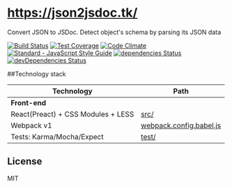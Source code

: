 # https://json2jsdoc.tk/
Convert JSON to JSDoc. Detect object's schema by parsing its JSON data

[![Build Status](https://semaphoreci.com/api/v1/alexjust/json2jsdoc/branches/master/shields_badge.svg)](https://semaphoreci.com/alexjust/json2jsdoc) [![Test Coverage](https://codeclimate.com/github/Alex-Just/json2jsdoc/badges/coverage.svg)](https://codeclimate.com/github/Alex-Just/json2jsdoc/coverage) [![Code Climate](https://codeclimate.com/github/Alex-Just/json2jsdoc/badges/gpa.svg)](https://codeclimate.com/github/Alex-Just/json2jsdoc) [![Standard - JavaScript Style Guide](https://img.shields.io/badge/code_style-standard-brightgreen.svg)](http://standardjs.com/) [![dependencies Status](https://david-dm.org/Alex-Just/json2jsdoc/status.svg)](https://david-dm.org/Alex-Just/json2jsdoc) [![devDependencies Status](https://david-dm.org/Alex-Just/json2jsdoc/dev-status.svg)](https://david-dm.org/Alex-Just/json2jsdoc?type=dev)

##Technology stack

Technology | Path
--- | ---
**Front-end** | 
React(Preact) + CSS Modules + LESS | [src/](src)
Webpack v1 | [webpack.config.babel.js](webpack.config.babel.js)
Tests: Karma/Mocha/Expect | [test/](test)

## License

MIT
